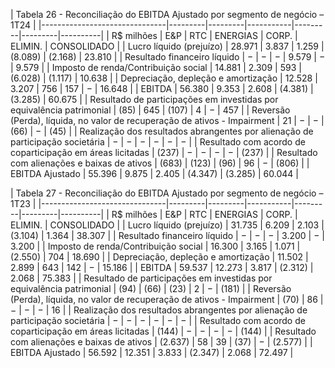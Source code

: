 | Tabela 26 - Reconciliação do EBITDA Ajustado por segmento de negócio – 1T24 |
|-------------------------------|---------|---------|-----------|---------|---------|----------|
| R$ milhões                    | E&P     | RTC     | ENERGIAS  | CORP.   | ELIMIN. | CONSOLIDADO |
| Lucro líquido (prejuízo)      | 28.971  | 3.837   | 1.259     | (8.089) | (2.168) | 23.810   |
| Resultado financeiro líquido    | −       | −       | −         | 9.579   | −       | 9.579    |
| Imposto de renda/Contribuição social | 14.881  | 2.309   | 593       | (6.028) | (1.117) | 10.638   |
| Depreciação, depleção e amortização | 12.528  | 3.207   | 756       | 157     | −       | 16.648   |
| EBITDA                         | 56.380  | 9.353   | 2.608     | (4.381) | (3.285) | 60.675   |
| Resultado de participações em investidas por equivalência patrimonial | (85)    | 645     | (107)     | 4       | −       | 457      |
| Reversão (Perda), líquida, no valor de recuperação de ativos - Impairment | 21      | −       | −         | (66)    | −       | (45)     |
| Realização dos resultados abrangentes por alienação de participação societária | −       | −       | −         | −       | −       | −        |
| Resultado com acordo de coparticipação em áreas licitadas | (237)   | −       | −         | −       | −       | (237)    |
| Resultado com alienações e baixas de ativos | (683)   | (123)   | (96)      | 96      | −       | (806)    |
| EBITDA Ajustado                | 55.396  | 9.875   | 2.405     | (4.347) | (3.285) | 60.044   |

| Tabela 27 - Reconciliação do EBITDA Ajustado por segmento de negócio – 1T23 |
|-------------------------------|---------|---------|-----------|---------|---------|----------|
| R$ milhões                    | E&P     | RTC     | ENERGIAS  | CORP.   | ELIMIN. | CONSOLIDADO |
| Lucro líquido (prejuízo)      | 31.735  | 6.209   | 2.103     | (3.104) | 1.364   | 38.307   |
| Resultado financeiro líquido    | −       | −       | −         | 3.200   | −       | 3.200    |
| Imposto de renda/Contribuição social | 16.300  | 3.165   | 1.071     | (2.550) | 704     | 18.690   |
| Depreciação, depleção e amortização | 11.502  | 2.899   | 643       | 142     | −       | 15.186   |
| EBITDA                         | 59.537  | 12.273  | 3.817     | (2.312) | 2.068   | 75.383   |
| Resultado de participações em investidas por equivalência patrimonial | (94)    | (66)    | (23)      | 2       | −       | (181)    |
| Reversão (Perda), líquida, no valor de recuperação de ativos - Impairment | (70)    | 86      | −         | −       | −       | 16       |
| Realização dos resultados abrangentes por alienação de participação societária | −       | −       | −         | −       | −       | −        |
| Resultado com acordo de coparticipação em áreas licitadas | (144)   | −       | −         | −       | −       | (144)    |
| Resultado com alienações e baixas de ativos | (2.637) | 58      | 39       | (37)    | −       | (2.577)  |
| EBITDA Ajustado                | 56.592  | 12.351  | 3.833     | (2.347) | 2.068   | 72.497   |